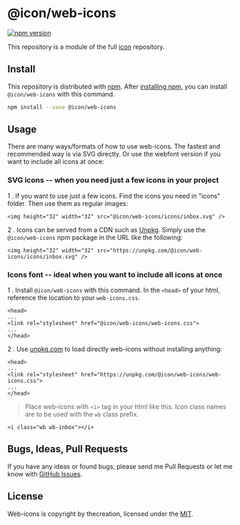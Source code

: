 # @icon/web-icons

[![npm version](https://img.shields.io/npm/v/@icon/web-icons.svg)](https://www.npmjs.org/package/@icon/web-icons)

This repository is a module of the full [icon][icon] repository.

## Install

This repository is distributed with [npm]. After [installing npm][install-npm], you can install `@icon/web-icons` with this command.

```bash
npm install --save @icon/web-icons
```

## Usage

There are many ways/formats of how to use web-icons. The fastest and recommended way is via SVG directly. Or use the webfont version if you want to include all icons at once:

### SVG icons -- when you need just a few icons in your project

1 . If you want to use just a few icons. Find the icons you need in "icons" folder. Then use them as regular images:

```
<img height="32" width="32" src="@icon/web-icons/icons/inbox.svg" />
```

2 . Icons can be served from a CDN such as [Unpkg][Unpkg]. Simply use the `@icon/web-icons` npm package in the URL like the following:

```
<img height="32" width="32" src="https://unpkg.com/@icon/web-icons/icons/inbox.svg" />
```

### Icons font -- ideal when you want to include all icons at once

1 . Install `@icon/web-icons` with this command. In the `<head>` of your html, reference the location to your `web-icons.css`.

```
<head>
...
<link rel="stylesheet" href="@icon/web-icons/web-icons.css">
...
</head>
```

2 . Use [unpkg.com][Unpkg] to load directly web-icons without installing anything:

```
<head>
...
<link rel="stylesheet" href="https://unpkg.com/@icon/web-icons/web-icons.css">
...
</head>
```

> Place web-icons with `<i>` tag in your html like this. Icon class names are to be used with the `wb` class prefix.

```
<i class="wb wb-inbox"></i>
```


## Bugs, Ideas, Pull Requests

If you have any ideas or found bugs, please send me Pull Requests or let me know with [GitHub Issues][github issues].

## License

Web-icons is copyright by thecreation, licensed under the [MIT][license].

[license]: https://opensource.org/licenses/MIT
[icon]: https://github.com/thecreation/icons
[npm]: https://www.npmjs.com/
[install-npm]: https://docs.npmjs.com/getting-started/installing-node
[sass]: http://sass-lang.com/
[github issues]: https://github.com/thecreation/icons/issues
[Unpkg]: https://unpkg.com